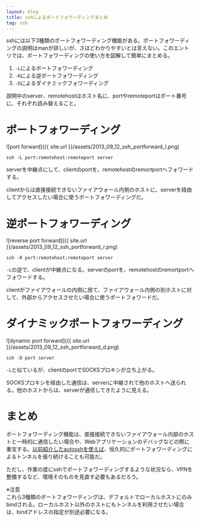 ```yaml
---
layout: blog
title: sshによるポートフォワーディングまとめ
tag: ssh
---
```




sshには以下3種類のポートフォワーディング機能がある。ポートフォワーディングの説明はmanが詳しいが、さほどわかりやすいとは言えない。このエントリでは、ポートフォワーディングの使い方を図解して簡単にまとめる。

1. `-L`によるポートフォワーディング
2. `-R`による逆ポートフォワーディング
3. `-D`によるダイナミックフォワーディング

説明中のserver、remotehostはホスト名に、portやremoteportはポート番号に、それぞれ読み替えること。

# ポートフォワーディング

![port forward]({{ site.url }}/assets/2013_09_12_ssh_portforward_l.png)

~~~~
ssh -L port:remotehost:remoteport server
~~~~

serverを中継点にして、clientのportを、remotehostのremortportへフォワードする。

clientからは直接接続できないファイアウォール内側のホストに、serverを経由してアクセスしたい場合に使うポートフォワーディングだ。

# 逆ポートフォワーディング

![reverse port forward]({{ site.url }}/assets/2013_09_12_ssh_portforward_r.png)

~~~~
ssh -R port:remotehost:remoteport server
~~~~

`-L`の逆で、clientが中継点になる。serverのportを、remotehostのremortportへフォワードする。

clientがファイアウォールの内側に居て、ファイアウォール内側の別ホストに対して、外部からアクセスさせたい場合に使うポートフォワードだ。

# ダイナミックポートフォワーディング

![dynamic port forward]({{ site.url }}/assets/2013_09_12_ssh_portforward_d.png)

~~~~
ssh -D port server
~~~~

`-L`と似ているが、clientのportでSOCKSプロキシが立ち上がる。

SOCKSプロキシを経由した通信は、serverに中継されて他のホストへ送られる。他のホストからは、serverが通信してきたように見える。

# まとめ

ポートフォワーディング機能は、直接接続できないファイアウォール内部のホストと一時的に通信したい場合や、Webアプリケーションのデバッグなどの際に重宝する。[以前紹介したautosshを使えば](/2013/07/16/autossh-how-to.html)、恒久的にポートフォワーディングによるトンネルを張り続けることも可能だ。

ただし、作業の度にsshでポートフォワーディングするような状況なら、VPNを整備するなど、環境そのものを見直す必要もあるだろう。

※注意  
これら3種類のポートフォワーディングは、デフォルトでローカルホストにのみbindされる。ローカルホスト以外のホストにもトンネルを利用させたい場合は、bindアドレスの指定が別途必要になる。
